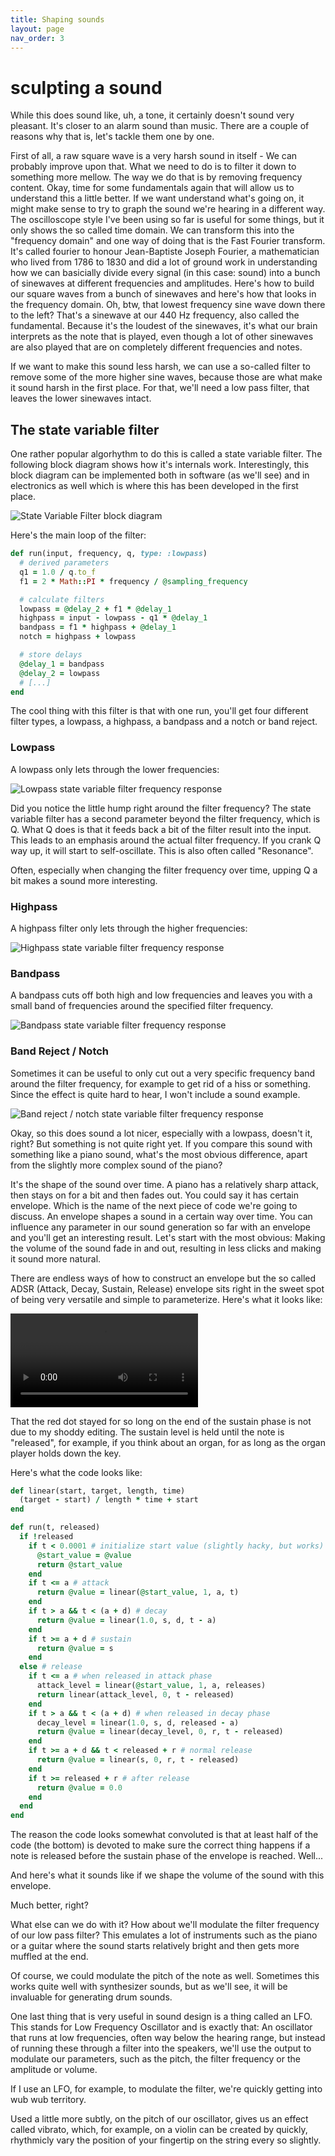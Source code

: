 ```yaml
---
title: Shaping sounds
layout: page
nav_order: 3
---
```

# sculpting a sound

While this does sound like, uh, a tone, it certainly doesn't sound very pleasant. It's closer to an alarm sound than music. There are a couple of reasons why that is, let's tackle them one by one.

First of all, a raw square wave is a very harsh sound in itself - We can probably improve upon that. What we need to do is to filter it down to something more mellow. The way we do that is by removing frequency content. Okay, time for some fundamentals again that will allow us to understand this a little better. If we want understand what's going on, it might make sense to try to graph the sound we're hearing in a different way. The oscilloscope style I've been using so far is useful for some things, but it only shows the so called time domain. We can transform this into the "frequency domain" and one way of doing that is the Fast Fourier transform. It's called fourier to honour Jean-Baptiste Joseph Fourier, a mathematician who lived from 1786 to 1830 and did a lot of ground work in understanding how we can basicially divide every signal (in this case: sound) into a bunch of sinewaves at different frequencies and amplitudes. Here's how to build our square waves from a bunch of sinewaves and here's how that looks in the frequency domain. Oh, btw, that lowest frequency sine wave down there to the left? That's a sinewave at our 440 Hz frequency, also called the fundamental. Because it's the loudest of the sinewaves, it's what our brain interprets as the note that is played, even though a lot of other sinewaves are also played that are on completely different frequencies and notes.

If we want to make this sound less harsh, we can use a so-called filter to remove some of the more higher sine waves, because those are what make it sound harsh in the first place. For that, we'll need a low pass filter, that leaves the lower sinewaves intact.

## The state variable filter

One rather popular algorhythm to do this is called a state variable filter. The following block diagram shows how it's internals work. Interestingly, this block diagram can be implemented both in software (as we'll see) and in electronics as well which is where this has been developed in the first place.

![State Variable Filter block diagram](images/StateVarBlock.gif)

Here's the main loop of the filter:

```ruby
def run(input, frequency, q, type: :lowpass)
  # derived parameters
  q1 = 1.0 / q.to_f
  f1 = 2 * Math::PI * frequency / @sampling_frequency

  # calculate filters
  lowpass = @delay_2 + f1 * @delay_1
  highpass = input - lowpass - q1 * @delay_1
  bandpass = f1 * highpass + @delay_1
  notch = highpass + lowpass

  # store delays
  @delay_1 = bandpass
  @delay_2 = lowpass
  # [...]
end
```

The cool thing with this filter is that with one run, you'll get four different filter types, a lowpass, a highpass, a bandpass and a notch or band reject.

### Lowpass

A lowpass only lets through the lower frequencies:

![Lowpass state variable filter frequency response](images/lowpass.png)

Did you notice the little hump right around the filter frequency? The state variable filter has a second parameter beyond the filter frequency, which is Q. What Q does is that
it feeds back a bit of the filter result into the input. This leads to an emphasis around the actual filter frequency. If you crank Q way up, it will start to self-oscillate. This is also often called "Resonance".

Often, especially when changing the filter frequency over time, upping Q a bit makes a sound more interesting.

<audio src="samples/filtered.wav" data-player="fft"></audio>

### Highpass

A highpass filter only lets through the higher frequencies:

![Highpass state variable filter frequency response](images/highpass.png)

<audio src="samples/highpass_filtered.wav" data-player="fft"></audio>

### Bandpass

A bandpass cuts off both high and low frequencies and leaves you with a small band of frequencies around the specified filter frequency.

![Bandpass state variable filter frequency response](images/bandpass.png)

<audio src="samples/bandpass_filtered.wav" data-player="fft"></audio>

### Band Reject / Notch

Sometimes it can be useful to only cut out a very specific frequency band around the filter frequency, for example to get rid of a hiss or something. Since the effect is quite hard to hear, I won't include a sound example.

![Band reject / notch state variable filter frequency response](images/notch.png)

Okay, so this does sound a lot nicer, especially with a lowpass, doesn't it, right? But something is not quite right yet. If you compare this sound with something like a piano sound, what's the most obvious difference, apart from the slightly more complex sound of the piano?

<audio src="samples/piano_long.wav" data-player="fft"></audio>

It's the shape of the sound over time. A piano has a relatively sharp attack, then stays on for a bit and then fades out. You could say it has  certain envelope. Which is the name of the next piece of code we're going to discuss. An envelope shapes a sound in a certain way over time. You can influence any parameter in our sound generation so far with an envelope and you'll get an interesting result. Let's start with the most obvious: Making the volume of the sound fade in and out, resulting in less clicks and making it sound more natural.

There are endless ways of how to construct an envelope but the so called ADSR (Attack, Decay, Sustain, Release) envelope sits right in the sweet spot of being very versatile and simple to parameterize. Here's what it looks like:

<video src="images/adsr.ogv" controls></video>

That the red dot stayed for so long on the end of the sustain phase is not due to my shoddy editing. The sustain level is held until the note is "released", for example, if you think about an organ, for as long as the organ player holds down the key.

Here's what the code looks like:

```ruby
def linear(start, target, length, time)
  (target - start) / length * time + start
end

def run(t, released)
  if !released
    if t < 0.0001 # initialize start value (slightly hacky, but works)
      @start_value = @value
      return @start_value
    end
    if t <= a # attack
      return @value = linear(@start_value, 1, a, t)
    end
    if t > a && t < (a + d) # decay
      return @value = linear(1.0, s, d, t - a)
    end
    if t >= a + d # sustain
      return @value = s
    end
  else # release
    if t <= a # when released in attack phase
      attack_level = linear(@start_value, 1, a, releases)
      return linear(attack_level, 0, t - released)
    end
    if t > a && t < (a + d) # when released in decay phase
      decay_level = linear(1.0, s, d, released - a)
      return @value = linear(decay_level, 0, r, t - released)
    end
    if t >= a + d && t < released + r # normal release
      return @value = linear(s, 0, r, t - released)
    end
    if t >= released + r # after release
      return @value = 0.0
    end
  end
end
```

The reason the code looks somewhat convoluted is that at least half of the code (the bottom) is devoted to make sure the correct thing happens if a note is released before the sustain phase of the envelope is reached. Well...

And here's what it sounds like if we shape the volume of the sound with this envelope.

<audio src="samples/amp_env.wav" data-player="scope"></audio>

Much better, right?

What else can we do with it? How about we'll modulate the filter frequency of our low pass filter? This emulates a lot of instruments such as the piano or a guitar where the sound starts relatively bright and then gets more muffled at the end.

<audio src="samples/filter_env.wav" data-player="scope"></audio>

Of course, we could modulate the pitch of the note as well. Sometimes this works quite well with synthesizer sounds, but as we'll see, it will be invaluable for generating drum sounds.

<audio src="samples/pitch_env.wav" data-player="scope"></audio>


One last thing that is very useful in sound design is a thing called an LFO. This stands for Low Frequency Oscillator and is exactly that: An oscillator that runs at low frequencies, often way below the hearing range, but instead of running these through a filter into the speakers, we'll use the output to modulate our parameters, such as the pitch, the filter frequency or the amplitude or volume.

If I use an LFO, for example, to modulate the filter, we're quickly getting into wub wub territory.

<audio src="samples/lfo_wub.wav" data-player="scope"></audio>

Used a little more subtly, on the pitch of our oscillator, gives us an effect called vibrato, which, for example, on a violin can be created by quickly, rhythmicly vary the position of your fingertip on the string every so slightly.







